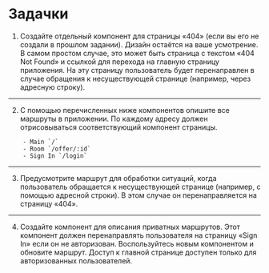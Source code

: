 # Задачки
1. Создайте отдельный компонент для страницы «404» (если вы его не создали в прошлом задании). Дизайн остаётся на ваше усмотрение. В самом простом случае, это может быть страница с текстом «404 Not Found» и ссылкой для перехода на главную страницу приложения. На эту страницу пользователь будет перенаправлен в случае обращения к несуществующей странице (например, через адресную строку).
____
2. С помощью перечисленных ниже компонентов опишите все маршруты в приложении. По каждому адресу должен отрисовываться соответствующий компонент страницы.
```
    - Main `/`
    - Room `/offer/:id`
    - Sign In `/login`
```
____
3. Предусмотрите маршрут для обработки ситуаций, когда пользователь обращается к несуществующей странице (например, с помощью адресной строки). В этом случае он перенаправляется на страницу «404».
____
4. Создайте компонент для описания приватных маршрутов. Этот компонент должен перенаправлять пользователя на страницу «Sign In» если он не авторизован. Воспользуйтесь новым компонентом и обновите маршрут. Доступ к главной странице доступен только для авторизованных пользователей.
